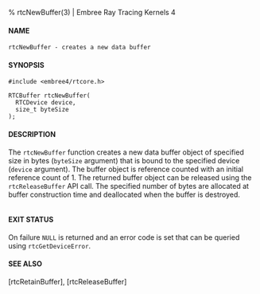 % rtcNewBuffer(3) | Embree Ray Tracing Kernels 4

#### NAME

    rtcNewBuffer - creates a new data buffer

#### SYNOPSIS

    #include <embree4/rtcore.h>

    RTCBuffer rtcNewBuffer(
      RTCDevice device,
      size_t byteSize
    );

#### DESCRIPTION

The `rtcNewBuffer` function creates a new data buffer object of
specified size in bytes (`byteSize` argument) that is bound to the
specified device (`device` argument). The buffer object is reference
counted with an initial reference count of 1. The returned buffer
object can be released using the `rtcReleaseBuffer` API call. The
specified number of bytes are allocated at buffer construction time
and deallocated when the buffer is destroyed.

``` {include=src/api/inc/buffer_padding.md}
```

#### EXIT STATUS

On failure `NULL` is returned and an error code is set that can be
queried using `rtcGetDeviceError`.

#### SEE ALSO

[rtcRetainBuffer], [rtcReleaseBuffer]
